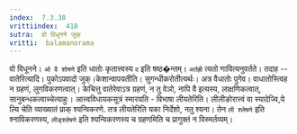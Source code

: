 ```yaml
---
index:  7.3.38
vrittiindex:  418
sutra:  वो विधूनने जुक्
vritti:  balamanorama 
---
```


वो विधूनने। `ओ वै शोषणे` इति धातोः कृतात्त्वस्य `व` इति षष्ठ�न्तम्। `अर्तह्री` त्यतो णावित्यनुवर्तते। तदाह -- वातेरित्यादि। पुकोऽपवादो जुक्।केशान्वापयतीति। सुगन्धीकरोतीत्यर्थः। अत्र वैधातोः पुगेव। वाधातोस्त्विह न ग्रहणं, लुगविकरणत्वात्। केचित्तु वातेरेवाऽत्र ग्रहणं, न तु वेञो, नापि वै इत्यस्य, लाक्षणिकत्वात्, सानुबन्धकत्वाच्चेत्याहुः। आत्त्वविधायकसूत्रं स्मारयति - विभाषा लीयतेरिति। लीलीङोरात्त्वं वा स्यादेज्वि,ये ल्यि चेति व्याख्यातं प्राक् श्यन्विकरणे. तत्र लीयतेरिति यका निर्देशो, नतु श्यना। तेन `ली श्लेषणे` इति श्नाविकरणस्य, `लीङ्श्लेषणे` इति श्यन्विकरणस्य च ग्रहणमिति च प्रागुक्तं न विस्मर्तव्यम्।


